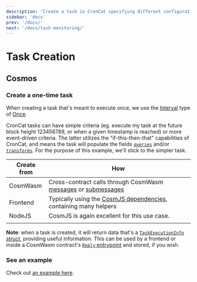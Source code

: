 ```yaml
---
description: 'Create a task in CronCat specifying different configuration params'
sidebar: 'docs'
prev: '/docs/'
next: '/docs/task-monitoring/'
---
```


# Task Creation

## Cosmos

### Create a one-time task

When creating a task that's meant to execute once, we use the [Interval](https://docs.rs/croncat-sdk-tasks/latest/croncat_sdk_tasks/types/struct.TaskRequest.html) type of [Once](https://docs.rs/croncat-sdk-tasks/latest/croncat_sdk_tasks/types/enum.Interval.html).

CronCat tasks can have simple criteria (eg. execute my task at the future block height 123456789, or when a given timestamp is reached) or more event-driven criteria. The latter utilizes the "if-this-then-that" capabilities of CronCat, and means the task will populate the fields [`queries`](https://docs.rs/croncat-sdk-tasks/latest/croncat_sdk_tasks/types/struct.TaskRequest.html#structfield.queries) and/or [`transforms`](https://docs.rs/croncat-sdk-tasks/latest/croncat_sdk_tasks/types/struct.TaskRequest.html#structfield.transforms). For the purpose of this example, we'll stick to the simpler task.


| Create from | How                                                                                                                                                                                                                                         |
|-------------|---------------------------------------------------------------------------------------------------------------------------------------------------------------------------------------------------------------------------------------------|
| CosmWasm    | Cross-contract calls through CosmWasm [messages](https://book.cosmwasm.com/basics/funds.html?#preparing-messages) or [submessages](https://book.cosmwasm.com/actor-model/contract-as-actor.html?#sending-submessages) |
| Frontend    | Typically using the [CosmJS dependencies](https://www.npmjs.com/org/cosmjs), containing many helpers                                                                                                                                                                           |
| NodeJS      | CosmJS is again excellent for this use case.                                                                                                                                                                                                |
|             |                                                                                                                                                                                                                                             |

**Note**: when a task is created, it will return data that's a [`TaskExecutionInfo` struct](https://docs.rs/croncat-sdk-tasks/latest/croncat_sdk_tasks/types/struct.TaskExecutionInfo.html), providing useful information. This can be used by a frontend or inside a CosmWasm contract's [`Reply` entrypoint](https://book.cosmwasm.com/actor-model/contract-as-actor.html?highlight=reply#reply-handling) and stored, if you wish.

### See an example

Check out [an example here](/docs/examples).
